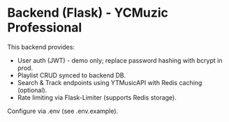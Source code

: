 # Backend (Flask) - YCMuzic Professional
This backend provides:
- User auth (JWT) - demo only; replace password hashing with bcrypt in prod.
- Playlist CRUD synced to backend DB.
- Search & Track endpoints using YTMusicAPI with Redis caching (optional).
- Rate limiting via Flask-Limiter (supports Redis storage).

Configure via .env (see .env.example).
